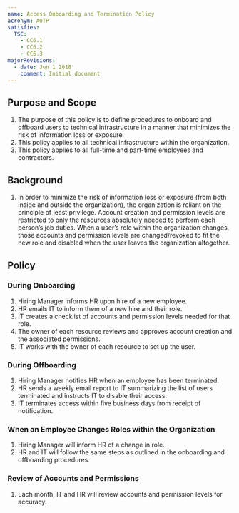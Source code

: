 ```yaml
---
name: Access Onboarding and Termination Policy
acronym: AOTP
satisfies:
  TSC:
    - CC6.1
    - CC6.2
    - CC6.3
majorRevisions:
  - date: Jun 1 2018
    comment: Initial document
---
```


## Purpose and Scope

1. The purpose of this policy is to define procedures to onboard and offboard users to technical infrastructure in a manner that minimizes the risk of information loss or exposure.
2. This policy applies to all technical infrastructure within the organization.
3. This policy applies to all full-time and part-time employees and contractors.

## Background

1. In order to minimize the risk of information loss or exposure (from both inside and outside the organization), the organization is reliant on the principle of least privilege. Account creation and permission levels are restricted to only the resources absolutely needed to perform each person’s job duties. When a user’s role within the organization changes, those accounts and permission levels are changed/revoked to fit the new role and disabled when the user leaves the organization altogether.

## Policy

### During Onboarding

1. Hiring Manager informs HR upon hire of a new employee.
2. HR emails IT to inform them of a new hire and their role.
3. IT creates a checklist of accounts and permission levels needed for that role.
4. The owner of each resource reviews and approves account creation and the associated permissions.
5. IT works with the owner of each resource to set up the user.

### During Offboarding

1. Hiring Manager notifies HR when an employee has been terminated.
2. HR sends a weekly email report to IT summarizing the list of users terminated and instructs IT to disable their access.
3. IT terminates access within five business days from receipt of notification.

### When an Employee Changes Roles within the Organization

1. Hiring Manager will inform HR of a change in role.
2. HR and IT will follow the same steps as outlined in the onboarding and offboarding procedures.

### Review of Accounts and Permissions

1. Each month, IT and HR will review accounts and permission levels for accuracy.
